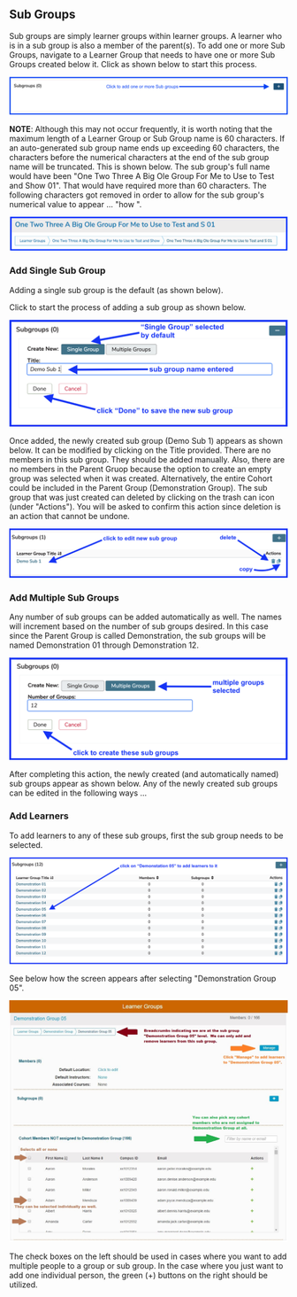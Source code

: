 ## Sub Groups

Sub groups are simply learner groups within learner groups. A learner who is in a sub group is also a member of the parent(s). To add one or more Sub Groups, navigate to a Learner Group that needs to have one or more Sub Groups created below it. Click as shown below to start this process.

![Click to add](../images/sub_groups/click_to_add.png)

**NOTE**: Although this may not occur frequently, it is worth noting that the maximum length of a Learner Group or Sub Group name is 60 characters. If an auto-generated sub group name ends up exceeding 60 characters, the characters before the numerical characters at the end of the sub group name will be truncated. This is shown below. The sub group's full name would have been "One Two Three A Big Ole Group For Me to Use to Test and Show 01". That would have required more than 60 characters. The following characters got removed in order to allow for the sub group's numerical value to appear ... "how ".

![Name truncated](../images/sub_groups/name_truncated.png)

### Add Single Sub Group

Adding a single sub group is the default (as shown below).

Click to start the process of adding a sub group as shown below. 

![add single sub group](../images/sub_groups/add_single_sub_group.png)

Once added, the newly created sub group (Demo Sub 1) appears as shown below. It can be modified by clicking on the Title provided. There are no members in this sub group. They should be added manually. Also, there are no members in the Parent Gruop because the option to create an empty group was selected when it was created. Alternatively, the entire Cohort could be included in the Parent Group (Demonstration Group). The sub group that was just created can deleted by clicking on the trash can icon (under "Actions"). You will be asked to confirm this action since deletion is an action that cannot be undone.

![New sub group](../images/sub_groups/new_sub_group.png)

### Add Multiple Sub Groups

Any number of sub groups can be added automatically as well. The names will increment based on the number of sub groups desired. In this case since the Parent Group is called Demonstration, the sub groups will be named Demonstration 01 through Demonstration 12.

![options displayed](../images/sub_groups/options_displayed.png)

After completing this action, the newly created (and automatically named) sub groups appear as shown below. Any of the newly created sub groups can be edited in the following ways ...

### Add Learners

To add learners to any of these sub groups, first the sub group needs to be selected.

![select sub group](../images/sub_groups/select_sub_group.png)

See below how the screen appears after selecting "Demonstration Group 05".

![Sub group selected](../images/sub_groups/sub_group_selected.jpg)

The check boxes on the left should be used in cases where you want to add multiple people to a group or sub group. In the case where you just want to add one individual person, the green (+) buttons on the right should be utilized.

